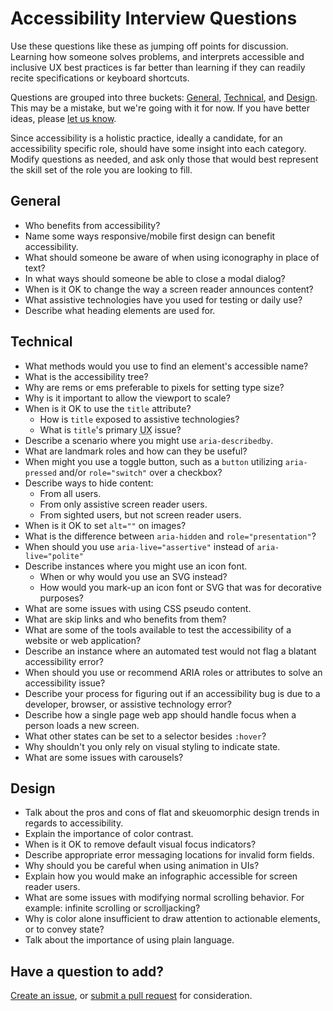 # Accessibility Interview Questions  

Use these questions like these as jumping off points for discussion. Learning how someone solves problems, and interprets accessible and inclusive UX best practices is far better than learning if they can readily recite specifications or keyboard shortcuts.

Questions are grouped into three buckets: [General](#general), [Technical](#technical), and [Design](#design). This may be a mistake, but we're going with it for now. If you have better ideas, please [let us know](https://github.com/scottaohara/accessibility_interview_questions/issues).

Since accessibility is a holistic practice, ideally a candidate, for an accessibility specific role, should have some insight into each category. Modify questions as needed, and ask only those that would best represent the skill set of the role you are looking to fill.



## General
- Who benefits from accessibility?
- Name some ways responsive/mobile first design can benefit accessibility.
- What should someone be aware of when using iconography in place of text?
- In what ways should someone be able to close a modal dialog?
- When is it OK to change the way a screen reader announces content?
- What assistive technologies have you used for testing or daily use?
- Describe what heading elements are used for.


## Technical
- What methods would you use to find an element's accessible name?
- What is the accessibility tree?
- Why are rems or ems preferable to pixels for setting type size?
- Why is it important to allow the viewport to scale?
- When is it OK to use the `title` attribute?
    + How is `title` exposed to assistive technologies?
    + What is `title`'s primary <abbr title="User Experience">UX</abbr> issue?
- Describe a scenario where you might use `aria-describedby`.
- What are landmark roles and how can they be useful?
- When might you use a toggle button, such as a `button` utilizing `aria-pressed` and/or `role="switch"` over a checkbox?
- Describe ways to hide content:
    + From all users.
    + From only assistive screen reader users.
    + From sighted users, but not screen reader users.
- When is it OK to set `alt=""` on images?
- What is the difference between `aria-hidden` and `role="presentation"`?
- When should you use `aria-live="assertive"` instead of `aria-live="polite"`
- Describe instances where you might use an icon font.
    + When or why would you use an SVG instead?
    + How would you mark-up an icon font or SVG that was for decorative purposes?
- What are some issues with using CSS pseudo content.
- What are skip links and who benefits from them?
- What are some of the tools available to test the accessibility of a website or web application?
- Describe an instance where an automated test would not flag a blatant accessibility error?
- When should you use or recommend <abbr>ARIA</abbr> roles or attributes to solve an accessibility issue?
- Describe your process for figuring out if an accessibility bug is due to a developer, browser, or assistive technology error?
- Describe how a single page web app should handle focus when a person loads a new screen.
- What other states can be set to a selector besides `:hover`?
- Why shouldn't you only rely on visual styling to indicate state.
- What are some issues with carousels?


## Design
- Talk about the pros and cons of flat and skeuomorphic design trends in regards to accessibility.
- Explain the importance of color contrast.
- When is it OK to remove default visual focus indicators?
- Describe appropriate error messaging locations for invalid form fields.
- Why should you be careful when using animation in UIs?
- Explain how you would make an infographic accessible for screen reader users.
- What are some issues with modifying normal scrolling behavior. For example: infinite scrolling or scrolljacking?
- Why is color alone insufficient to draw attention to actionable elements, or to convey state?
- Talk about the importance of using plain language.


## Have a question to add?
[Create an issue](https://github.com/scottaohara/accessibility_interview_questions/issues), or [submit a pull request](https://github.com/scottaohara/accessibility_interview_questions/pulls) for consideration.

